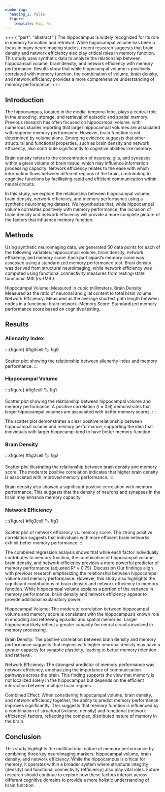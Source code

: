 ```yaml
---
numbering:
  heading_2: false
  figure:
    template: Fig. %s
---
```


+++ { "part": "abstract" }
The hippocampus is widely recognized for its role in memory formation and retrieval. While hippocampal volume has been a focus in many neuroimaging studies, recent research suggests that brain density and network efficiency also play critical roles in memory function. This study uses synthetic data to analyze the relationship between hippocampal volume, brain density, and network efficiency with memory performance. Results show that while hippocampal volume is positively correlated with memory function, the combination of volume, brain density, and network efficiency provides a more comprehensive understanding of memory performance.
+++

## Introduction

The hippocampus, located in the medial temporal lobe, plays a central role in the encoding, storage, and retrieval of episodic and spatial memory. Previous research has often focused on hippocampal volume, with numerous studies reporting that larger hippocampal volumes are associated with superior memory performance. However, brain function is not determined by volume alone. Emerging evidence suggests that other structural and functional properties, such as brain density and network efficiency, also contribute significantly to cognitive abilities like memory.

Brain density refers to the concentration of neurons, glia, and synapses within a given volume of brain tissue, which may influence information processing capacity. Network efficiency relates to the ease with which information flows between different regions of the brain, contributing to cognitive functions by facilitating rapid and efficient communication within neural circuits.

In this study, we explore the relationship between hippocampal volume, brain density, network efficiency, and memory performance using a synthetic neuroimaging dataset. We hypothesize that, while hippocampal volume correlates positively with memory performance, the inclusion of brain density and network efficiency will provide a more complete picture of the factors that influence memory function.

## Methods

Using synthetic neuroimaging data, we generated 50 data points for each of the following variables: hippocampal volume, brain density, network efficiency, and memory score. Each participant’s memory score was assessed using a standardized memory performance test. Brain density was derived from structural neuroimaging, while network efficiency was computed using functional connectivity measures from resting-state functional MRI (rs-fMRI).

Hippocampal Volume: Measured in cubic millimeters.
Brain Density: Measured as the ratio of neuronal and glial content to total brain volume.
Network Efficiency: Measured as the average shortest path length between nodes in a functional brain network.
Memory Score: Standardized memory performance score based on cognitive testing.

## Results

### Alienarity Index

:::{figure} #fig0cell
:label: fig0

Scatter plot showing the relationship between alienarity index and memory performance.
:::

### Hippocampal Volume

:::{figure} #fig1cell
:label: fig1

Scatter plot showing the relationship between hippocampal volume and memory performance. A positive correlation (r ≈ 0.6) demonstrates that larger hippocampal volumes are associated with better memory scores.
:::

The scatter plot demonstrates a clear positive relationship between hippocampal volume and memory performance, supporting the idea that individuals with larger hippocampi tend to have better memory function.

### Brain Density

:::{figure} #fig2cell
:label: fig2

Scatter plot illustrating the relationship between brain density and memory score. The moderate positive correlation indicates that higher brain density is associated with improved memory performance.
:::

Brain density also showed a significant positive correlation with memory performance. This suggests that the density of neurons and synapses in the brain may enhance memory capacity.

### Network Efficiency

:::{figure} #fig3cell
:label: fig3

Scatter plot of network efficiency vs. memory score. The strong positive correlation suggests that individuals with more efficient brain networks exhibit better memory performance.
:::

The combined regression analysis shows that while each factor individually contributes to memory function, the combination of hippocampal volume, brain density, and network efficiency provides a more powerful predictor of memory performance (adjusted R² ≈ 0.75).
Discussion
Our findings align with previous research emphasizing the relationship between hippocampal volume and memory performance. However, this study also highlights the significant contributions of brain density and network efficiency to memory function. While hippocampal volume explains a portion of the variance in memory performance, brain density and network efficiency appear to provide additional explanatory power.

Hippocampal Volume: The moderate correlation between hippocampal volume and memory score is consistent with the hippocampus’s known role in encoding and retrieving episodic and spatial memories. Larger hippocampi likely reflect a greater capacity for neural circuits involved in memory processing.

Brain Density: The positive correlation between brain density and memory performance suggests that regions with higher neuronal density may have a greater capacity for synaptic plasticity, leading to better memory retention and retrieval.

Network Efficiency: The strongest predictor of memory performance was network efficiency, emphasizing the importance of communication pathways across the brain. This finding supports the view that memory is not localized solely in the hippocampus but depends on the efficient interaction between multiple brain regions.

Combined Effect: When considering hippocampal volume, brain density, and network efficiency together, the ability to predict memory performance improves significantly. This suggests that memory function is influenced by a combination of structural (volume, density) and functional (network efficiency) factors, reflecting the complex, distributed nature of memory in the brain.

## Conclusion

This study highlights the multifactorial nature of memory performance by combining three key neuroimaging markers: hippocampal volume, brain density, and network efficiency. While the hippocampus is critical for memory, it operates within a broader system where structural integrity (density) and functional connectivity (efficiency) also play vital roles. Future research should continue to explore how these factors interact across different cognitive domains to provide a more holistic understanding of brain function.